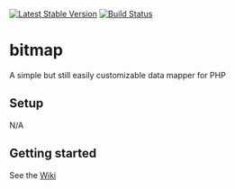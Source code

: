 [![Latest Stable Version](https://img.shields.io/packagist/v/pierrelemee/bitmap.svg)](https://packagist.org/packages/pierrelemee/bitmap)
[![Build Status](https://travis-ci.org/pierrelemee/bitmap.svg?branch=master)](https://travis-ci.org/pierrelemee/bitmap)

# bitmap

A simple but still easily customizable data mapper for PHP

## Setup

N/A

## Getting started

See the [Wiki](https://github.com/pierrelemee/bitmap/wiki)